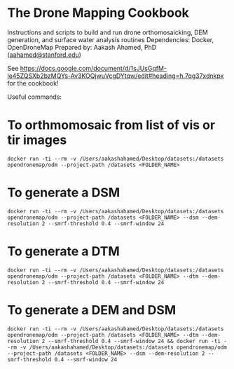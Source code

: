 # The Drone Mapping Cookbook

Instructions and scripts to build and run drone orthomosaicking, DEM generation, and surface water analysis routines 
Dependencies: Docker, OpenDroneMap
Prepared by: Aakash Ahamed, PhD (aahamed@stanford.edu)

See https://docs.google.com/document/d/1sJUsGqfM-le45ZQSXb2bzMQYs-Av3KOQjwuVcgDYtqw/edit#heading=h.7qg37xdnkpx for the cookbook! 

Useful commands: 

# To orthmomosaic from list of vis or tir images 
`docker run -ti --rm -v /Users/aakashahamed/Desktop/datasets:/datasets opendronemap/odm --project-path /datasets <FOLDER_NAME>`

# To generate a DSM
`docker run -ti --rm -v /Users/aakashahamed/Desktop/datasets:/datasets opendronemap/odm --project-path /datasets <FOLDER_NAME> --dsm --dem-resolution 2 --smrf-threshold 0.4 --smrf-window 24`

# To generate a DTM
`docker run -ti --rm -v /Users/aakashahamed/Desktop/datasets:/datasets opendronemap/odm --project-path /datasets <FOLDER_NAME> --dtm --dem-resolution 2 --smrf-threshold 0.4 --smrf-window 24`

# To generate a DEM and DSM 
`docker run -ti --rm -v /Users/aakashahamed/Desktop/datasets:/datasets opendronemap/odm --project-path /datasets <FOLDER_NAME> --dtm --dem-resolution 2 --smrf-threshold 0.4 --smrf-window 24 && docker run -ti --rm -v /Users/aakashahamed/Desktop/datasets:/datasets opendronemap/odm --project-path /datasets <FOLDER_NAME> --dsm --dem-resolution 2 --smrf-threshold 0.4 --smrf-window 24`
